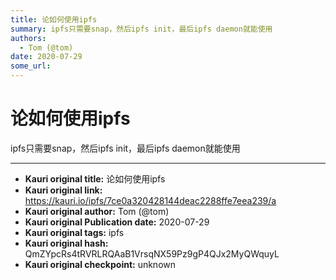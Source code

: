 ```yaml
---
title: 论如何使用ipfs
summary: ipfs只需要snap，然后ipfs init，最后ipfs daemon就能使用
authors:
  - Tom (@tom)
date: 2020-07-29
some_url: 
---
```


# 论如何使用ipfs


ipfs只需要snap，然后ipfs init，最后ipfs daemon就能使用


---

- **Kauri original title:** 论如何使用ipfs
- **Kauri original link:** https://kauri.io/ipfs/7ce0a320428144deac2288ffe7eea239/a
- **Kauri original author:** Tom (@tom)
- **Kauri original Publication date:** 2020-07-29
- **Kauri original tags:** ipfs
- **Kauri original hash:** QmZYpcRs4tRVRLRQAaB1VrsqNX59Pz9gP4QJx2MyQWquyL
- **Kauri original checkpoint:** unknown



